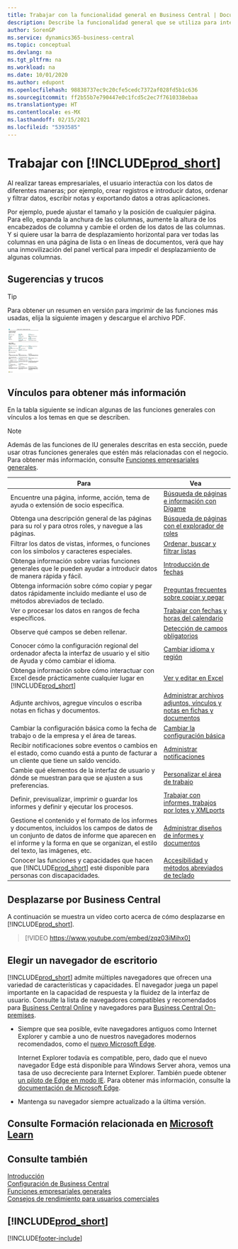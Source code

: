 ```yaml
---
title: Trabajar con la funcionalidad general en Business Central | Documentos de Microsoft
description: Describe la funcionalidad general que se utiliza para interactuar con los datos en Business Central, como introducir valores, ordenar datos y cambiar de vista.
author: SorenGP
ms.service: dynamics365-business-central
ms.topic: conceptual
ms.devlang: na
ms.tgt_pltfrm: na
ms.workload: na
ms.date: 10/01/2020
ms.author: edupont
ms.openlocfilehash: 98838737ec9c20cfe5cedc7372af028fd5b1c636
ms.sourcegitcommit: ff2b55b7e790447e0c1fcd5c2ec7f7610338ebaa
ms.translationtype: HT
ms.contentlocale: es-MX
ms.lasthandoff: 02/15/2021
ms.locfileid: "5393585"
---
```

# <a name="working-with-prod_short"></a>Trabajar con [!INCLUDE[prod_short](includes/prod_short.md)]
Al realizar tareas empresariales, el usuario interactúa con los datos de diferentes maneras; por ejemplo, crear registros e introducir datos, ordenar y filtrar datos, escribir notas y exportando datos a otras aplicaciones.

Por ejemplo, puede ajustar el tamaño y la posición de cualquier página. Para ello, expanda la anchura de las columnas, aumente la altura de los encabezados de columna y cambie el orden de los datos de las columnas. Y si quiere usar la barra de desplazamiento horizontal para ver todas las columnas en una página de lista o en líneas de documentos, verá que hay una inmovilización del panel vertical para impedir el desplazamiento de algunas columnas.

## <a name="tips-and-tricks"></a><a name="cheatsheet"></a>Sugerencias y trucos

> [!TIP]
> Para obtener un resumen en versión para imprimir de las funciones más usadas, elija la siguiente imagen y descargue el archivo PDF.
>
> [ ![Icono para el archivo PDF](media/cheat_sheet_inline.png) ](media/cheat_sheet.pdf "Icono que abre un PDF")

## <a name="links-to-learn-more"></a>Vínculos para obtener más información

En la tabla siguiente se indican algunas de las funciones generales con vínculos a los temas en que se describen.

> [!NOTE]
> Además de las funciones de IU generales descritas en esta sección, puede usar otras funciones generales que estén más relacionadas con el negocio. Para obtener más información, consulte [Funciones empresariales generales](ui-across-business-areas.md).

| Para  | Vea |
| --- | --- |
|Encuentre una página, informe, acción, tema de ayuda o extensión de socio específica. |[Búsqueda de páginas e información con Dígame](ui-search.md) |
|Obtenga una descripción general de las páginas para su rol y para otros roles, y navegue a las páginas.|[Búsqueda de páginas con el explorador de roles](ui-role-explorer.md)|
| Filtrar los datos de vistas, informes, o funciones con los símbolos y caracteres especiales. |[Ordenar, buscar y filtrar listas](ui-enter-criteria-filters.md) |
|Obtenga información sobre varias funciones generales que le pueden ayudar a introducir datos de manera rápida y fácil.|[Introducción de fechas](ui-enter-data.md)|
|Obtenga información sobre cómo copiar y pegar datos rápidamente incluido mediante el uso de métodos abreviados de teclado.|[Preguntas frecuentes sobre copiar y pegar](faq-copy-paste.yml)|
| Ver o procesar los datos en rangos de fecha específicos. |[Trabajar con fechas y horas del calendario](ui-enter-date-ranges.md) |
| Observe qué campos se deben rellenar. |[Detección de campos obligatorios](ui-mandatory-fields.md) |
|Conocer cómo la configuración regional del ordenador afecta la interfaz de usuario y el sitio de Ayuda y cómo cambiar el idioma.|[Cambiar idioma y región](about-locale-language.md)|
|Obtenga información sobre cómo interactuar con Excel desde prácticamente cualquier lugar en [!INCLUDE[prod_short](includes/prod_short.md)]|[Ver y editar en Excel](across-work-with-excel.md)|
|Adjunte archivos, agregue vínculos o escriba notas en fichas y documentos.|[Administrar archivos adjuntos, vínculos y notas en fichas y documentos](ui-how-add-link-to-record.md)|
| Cambiar la configuración básica como la fecha de trabajo o de la empresa y el área de tareas. |[Cambiar la configuración básica](ui-change-basic-settings.md) |
|Recibir notificaciones sobre eventos o cambios en el estado, como cuando está a punto de facturar a un cliente que tiene un saldo vencido.|[Administrar notificaciones](ui-smart-notifications.md)|
| Cambie qué elementos de la interfaz de usuario y dónde se muestran para que se ajusten a sus preferencias.|[Personalizar el área de trabajo](ui-personalization-user.md) |
|Definir, previsualizar, imprimir o guardar los informes y definir y ejecutar los procesos.|[Trabajar con informes, trabajos por lotes y XMLports](ui-work-report.md)|
| Gestione el contenido y el formato de los informes y documentos, incluidos los campos de datos de un conjunto de datos de informe que aparecen en el informe y la forma en que se organizan, el estilo del texto, las imágenes, etc.|[Administrar diseños de informes y documentos](ui-manage-report-layouts.md) |
|Conocer las funciones y capacidades que hacen que [!INCLUDE[prod_short](includes/prod_short.md)] esté disponible para personas con discapacidades.|[Accesibilidad y métodos abreviados de teclado](ui-accessibility.md)|

## <a name="getting-around-in-business-central"></a>Desplazarse por Business Central
A continuación se muestra un vídeo corto acerca de cómo desplazarse en [!INCLUDE[prod_short](includes/prod_short.md)].

> [!VIDEO https://www.youtube.com/embed/zqz03iMihx0]

## <a name="choosing-a-desktop-browser"></a>Elegir un navegador de escritorio

[!INCLUDE[prod_short](includes/prod_short.md)] admite múltiples navegadores que ofrecen una variedad de características y capacidades. El navegador juega un papel importante en la capacidad de respuesta y la fluidez de la interfaz de usuario. Consulte la lista de navegadores compatibles y recomendados para [Business Central Online](https://go.microsoft.com/fwlink/?linkid=2110804) y navegadores para [Business Central On-premises](https://go.microsoft.com/fwlink/?linkid=2110719).

- Siempre que sea posible, evite navegadores antiguos como Internet Explorer y cambie a uno de nuestros navegadores modernos recomendados, como el [nuevo Microsoft Edge](https://www.microsoft.com/edge/).  

    Internet Explorer todavía es compatible, pero, dado que el nuevo navegador Edge está disponible para Windows Server ahora, vemos una tasa de uso decreciente para Internet Explorer. También puede obtener [un piloto de Edge en modo IE](https://www.microsoft.com/edge/business). Para obtener más información, consulte la [documentación de Microsoft Edge](https://support.microsoft.com/hub/4337664/microsoft-edge-help).
- Mantenga su navegador siempre actualizado a la última versión.

## <a name="see-related-training-at-microsoft-learn"></a>Consulte Formación relacionada en [Microsoft Learn](/learn/paths/work-pro-data-dynamics-365-business-central/)

## <a name="see-also"></a>Consulte también

[Introducción](product-get-started.md)  
[Configuración de Business Central](setup.md)  
[Funciones empresariales generales](ui-across-business-areas.md)  
[Consejos de rendimiento para usuarios comerciales](/dynamics365/business-central/dev-itpro/performance/performance-users?toc=/dynamics365/business-central/toc.json)

## [!INCLUDE[prod_short](includes/free_trial_md.md)]


[!INCLUDE[footer-include](includes/footer-banner.md)]